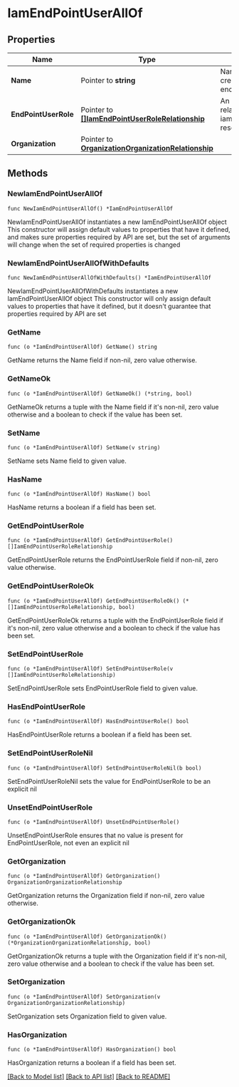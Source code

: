# IamEndPointUserAllOf

## Properties

Name | Type | Description | Notes
------------ | ------------- | ------------- | -------------
**Name** | Pointer to **string** | Name of the user created on the endpoint. | [optional] 
**EndPointUserRole** | Pointer to [**[]IamEndPointUserRoleRelationship**](iam.EndPointUserRole.Relationship.md) | An array of relationships to iamEndPointUserRole resources. | [optional] 
**Organization** | Pointer to [**OrganizationOrganizationRelationship**](organization.Organization.Relationship.md) |  | [optional] 

## Methods

### NewIamEndPointUserAllOf

`func NewIamEndPointUserAllOf() *IamEndPointUserAllOf`

NewIamEndPointUserAllOf instantiates a new IamEndPointUserAllOf object
This constructor will assign default values to properties that have it defined,
and makes sure properties required by API are set, but the set of arguments
will change when the set of required properties is changed

### NewIamEndPointUserAllOfWithDefaults

`func NewIamEndPointUserAllOfWithDefaults() *IamEndPointUserAllOf`

NewIamEndPointUserAllOfWithDefaults instantiates a new IamEndPointUserAllOf object
This constructor will only assign default values to properties that have it defined,
but it doesn't guarantee that properties required by API are set

### GetName

`func (o *IamEndPointUserAllOf) GetName() string`

GetName returns the Name field if non-nil, zero value otherwise.

### GetNameOk

`func (o *IamEndPointUserAllOf) GetNameOk() (*string, bool)`

GetNameOk returns a tuple with the Name field if it's non-nil, zero value otherwise
and a boolean to check if the value has been set.

### SetName

`func (o *IamEndPointUserAllOf) SetName(v string)`

SetName sets Name field to given value.

### HasName

`func (o *IamEndPointUserAllOf) HasName() bool`

HasName returns a boolean if a field has been set.

### GetEndPointUserRole

`func (o *IamEndPointUserAllOf) GetEndPointUserRole() []IamEndPointUserRoleRelationship`

GetEndPointUserRole returns the EndPointUserRole field if non-nil, zero value otherwise.

### GetEndPointUserRoleOk

`func (o *IamEndPointUserAllOf) GetEndPointUserRoleOk() (*[]IamEndPointUserRoleRelationship, bool)`

GetEndPointUserRoleOk returns a tuple with the EndPointUserRole field if it's non-nil, zero value otherwise
and a boolean to check if the value has been set.

### SetEndPointUserRole

`func (o *IamEndPointUserAllOf) SetEndPointUserRole(v []IamEndPointUserRoleRelationship)`

SetEndPointUserRole sets EndPointUserRole field to given value.

### HasEndPointUserRole

`func (o *IamEndPointUserAllOf) HasEndPointUserRole() bool`

HasEndPointUserRole returns a boolean if a field has been set.

### SetEndPointUserRoleNil

`func (o *IamEndPointUserAllOf) SetEndPointUserRoleNil(b bool)`

 SetEndPointUserRoleNil sets the value for EndPointUserRole to be an explicit nil

### UnsetEndPointUserRole
`func (o *IamEndPointUserAllOf) UnsetEndPointUserRole()`

UnsetEndPointUserRole ensures that no value is present for EndPointUserRole, not even an explicit nil
### GetOrganization

`func (o *IamEndPointUserAllOf) GetOrganization() OrganizationOrganizationRelationship`

GetOrganization returns the Organization field if non-nil, zero value otherwise.

### GetOrganizationOk

`func (o *IamEndPointUserAllOf) GetOrganizationOk() (*OrganizationOrganizationRelationship, bool)`

GetOrganizationOk returns a tuple with the Organization field if it's non-nil, zero value otherwise
and a boolean to check if the value has been set.

### SetOrganization

`func (o *IamEndPointUserAllOf) SetOrganization(v OrganizationOrganizationRelationship)`

SetOrganization sets Organization field to given value.

### HasOrganization

`func (o *IamEndPointUserAllOf) HasOrganization() bool`

HasOrganization returns a boolean if a field has been set.


[[Back to Model list]](../README.md#documentation-for-models) [[Back to API list]](../README.md#documentation-for-api-endpoints) [[Back to README]](../README.md)



